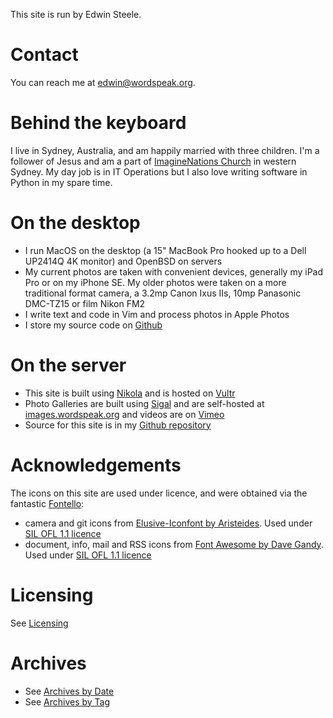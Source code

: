 <!--
.. title: About the author and the site
.. slug: about
.. date: 2013/01/12 16:29:40
.. spellcheck_exceptions: Fontello,Iconfont,Aristeides,Dave,Gandy,SIL,OFL,DMC,Github,IIs,ImagineNations,Ixus,MacBook,RSS,Vultr,TZ,Vimeo,edwin,iPad,iPhone,wordspeak,Nikola,Sigal,MacOS,OpenBSD
.. tags: 
.. link: 
.. description: 
-->


This site is run by Edwin Steele.

Contact
=======

You can reach me at <edwin@wordspeak.org>.

Behind the keyboard
===================

I live in Sydney, Australia, and am happily married with three children. I'm a follower of Jesus and am a part of [ImagineNations Church](https://inchurch.com.au) in western Sydney. My day job is in IT Operations but I also love writing software in Python in my spare time.

On the desktop
==============

-   I run MacOS on the desktop (a 15" MacBook Pro hooked up to a Dell UP2414Q 4K monitor) and OpenBSD on servers
-   My current photos are taken with convenient devices, generally my iPad Pro or on my iPhone SE. My older photos were taken on a more traditional format camera, a 3.2mp Canon Ixus IIs, 10mp Panasonic DMC-TZ15 or film Nikon FM2
-   I write text and code in Vim and process photos in Apple Photos
-   I store my source code on [Github](https://github.com/edwinsteele)

On the server
=============

-   This site is built using [Nikola](https://getnikola.com) and is hosted on [Vultr](https://vultr.com)
-   Photo Galleries are built using [Sigal](http://sigal.saimon.org/en/latest/) and are self-hosted at [images.wordspeak.org](https://images.wordspeak.org) and videos are on [Vimeo](https://vimeo.com/edwinsteele/videos)
-   Source for this site is in my [Github repository](https://github.com/edwinsteele/wordspeak.org)

Acknowledgements
================

The icons on this site are used under licence, and were obtained via the fantastic [Fontello](http://fontello.com):
- camera and git icons from [Elusive-Iconfont by Aristeides](https://github.com/reduxframework/elusive-iconfont). Used under [SIL OFL 1.1 licence](http://scripts.sil.org/cms/scripts/page.php?site_id=nrsi&id=OFL)
- document, info, mail and RSS icons from [Font Awesome by Dave Gandy](http://fontawesome.io/). Used under [SIL OFL 1.1 licence](http://scripts.sil.org/cms/scripts/page.php?site_id=nrsi&id=OFL)

Licensing
=========

See [Licensing](/pages/licensing.html)

Archives
========

-   See [Archives by Date](/archive.html)
-   See [Archives by Tag](/categories/index.html)


